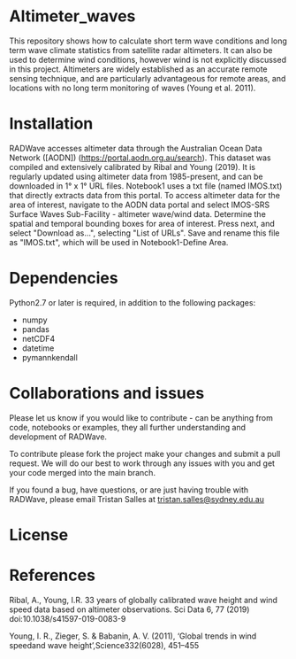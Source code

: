 # Altimeter_waves
This repository shows how to calculate short term wave conditions and long term wave climate statistics from satellite radar altimeters. It can also be used to determine wind conditions, however wind is not explicitly discussed in this project. Altimeters are widely established as an accurate remote sensing technique, and are particularly advantageous for remote areas, and locations with no long term monitoring of waves (Young et al. 2011). 

# Installation

RADWave accesses altimeter data through the Australian Ocean Data Network ([AODN]) (https://portal.aodn.org.au/search). This dataset was compiled and extensively calibrated by Ribal and Young (2019). It is regularly updated using altimeter data from 1985-present, and can be downloaded in 1° x 1° URL files. Notebook1 uses a txt file (named IMOS.txt) that directly extracts data from this portal. To access altimeter data for the area of interest, navigate to the AODN data portal and select IMOS-SRS Surface Waves Sub-Facility - altimeter wave/wind data. Determine the spatial and temporal bounding boxes for area of interest. Press next, and select "Download as...", selecting "List of URLs". Save and rename this file as "IMOS.txt", which will be used in Notebook1-Define Area.

# Dependencies
Python2.7 or later is required, in addition to the following packages:

* numpy
* pandas
* netCDF4
* datetime
* pymannkendall


# Collaborations and issues
Please let us know if you would like to contribute - can be anything from code, notebooks or examples, they all further understanding and development of RADWave. 

To contribute please fork the project make your changes and submit a pull request. We will do our best to work through any issues with you and get your code merged into the main branch.


If you found a bug, have questions, or are just having trouble with RADWave, please email Tristan Salles at tristan.salles@sydney.edu.au


# License





# References
Ribal, A., Young, I.R. 33 years of globally calibrated wave height and wind speed data based on altimeter observations. Sci Data 6, 77 (2019) doi:10.1038/s41597-019-0083-9

Young, I. R., Zieger, S. & Babanin, A. V. (2011), ‘Global trends in wind speedand wave height’,Science332(6028), 451–455

